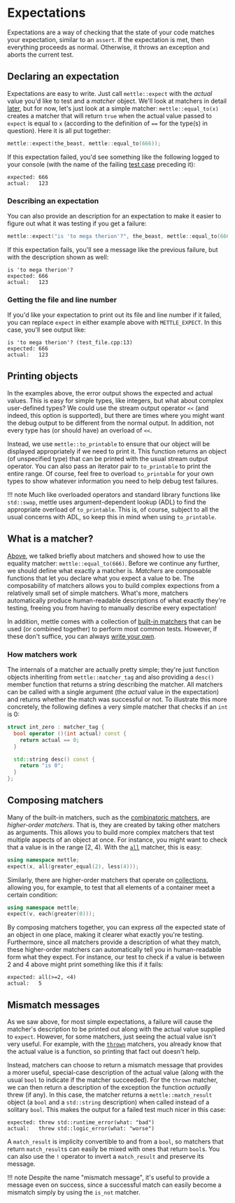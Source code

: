 # Expectations

Expectations are a way of checking that the state of your code matches your
expectation, similar to an `assert`. If the expectation is met, then everything
proceeds as normal. Otherwise, it throws an exception and aborts the current
test.

## Declaring an expectation

Expectations are easy to write. Just call `mettle::expect` with the *actual*
value you'd like to test and a *matcher* object. We'll look at matchers in
detail [later](#matchers), but for now, let's just look at a simple matcher:
`mettle::equal_to(x)` creates a matcher that will return `true` when the actual
value passed to `expect` is equal to `x` (according to the definition of `==`
for the type(s) in question).  Here it is all put together:

```c++
mettle::expect(the_beast, mettle::equal_to(666));
```

If this expectation failed, you'd see something like the following logged to
your console (with the name of the failing [test case](writing-tests.md#tests)
preceding it):

```
expected: 666
actual:   123
```

### Describing an expectation

You can also provide an description for an expectation to make it easier to
figure out what it was testing if you get a failure:

```c++
mettle::expect("is 'to mega therion'?", the_beast, mettle::equal_to(666));
```

If this expectation fails, you'll see a message like the previous failure, but
with the description shown as well:

```
is 'to mega therion'?
expected: 666
actual:   123
```

### Getting the file and line number

If you'd like your expectation to print out its file and line number if it
failed, you can replace `expect` in either example above with `METTLE_EXPECT`.
In this case, you'll see output like:

```
is 'to mega therion'? (test_file.cpp:13)
expected: 666
actual:   123
```

## Printing objects

In the examples above, the error output shows the expected and actual values.
This is easy for simple types, like integers, but what about complex
user-defined types? We could use the stream output operator `<<` (and indeed,
this option is supported), but there are times where you might want the debug
output to be different from the normal output. In addition, not every type has
(or should have) an overload of `<<`.

Instead, we use `mettle::to_printable` to ensure that our object will be
displayed appropriately if we need to print it. This function returns an object
(of unspecified type) that can be printed with the usual stream output operator.
You can also pass an iterator pair to `to_printable` to print the entire range.
Of course, feel free to overload `to_printable` for your own types to show
whatever information you need to help debug test failures.

!!! note
    Much like overloaded operators and standard library functions like
    `std::swap`, mettle uses argument-dependent lookup (ADL) to find the
    appropriate overload of `to_printable`. This is, of course, subject to all
    the usual concerns with ADL, so keep this in mind when using `to_printable`.

## What is a matcher?

[Above](#declaring-an-expectation), we talked briefly about matchers and
showed how to use the equality matcher: `mettle::equal_to(666)`. Before we
continue any further, we should define what exactly a matcher is. *Matchers* are
composable functions that let you declare what you expect a value to be. The
composability of matchers allows you to build complex expections from a
relatively small set of simple matchers. What's more, matchers automatically
produce human-readable descriptions of what exactly they're testing, freeing you
from having to manually describe every expectation!

In addition, mettle comes with a collection of [built-in
matchers](built-in-matchers.md) that can be used (or combined together) to
perform most common tests. However, if these don't suffice, you can always
[write your own](#writing-your-own-matchers).

### How matchers work

The internals of a matcher are actually pretty simple; they're just function
objects inheriting from `mettle::matcher_tag` and also providing a `desc()`
member function that returns a string describing the matcher. All matchers can
be called with a single argument (the *actual* value in the expectation) and
returns whether the match was successful or not. To illustrate this more
concretely, the following defines a very simple matcher that checks if an `int`
is 0:

```c++
struct int_zero : matcher_tag {
  bool operator ()(int actual) const {
    return actual == 0;
  }

  std::string desc() const {
    return "is 0";
  }
};
```

## Composing matchers

Many of the built-in matchers, such as the [combinatoric
matchers](built-in-matchers.md#combinatoric), are *higher-order matchers*. That
is, they are created by taking other matchers as arguments. This allows you to
build more complex matchers that test multiple aspects of an object at once. For
instance, you might want to check that a value is in the range \[2, 4\). With
the [`all`](built-in-matchers.md#all) matcher, this is easy:

```c++
using namespace mettle;
expect(x, all(greater_equal(2), less(4)));
```

Similarly, there are higher-order matchers that operate on
[collections](built-in-matchers.md#collection), allowing you, for example, to
test that all elements of a container meet a certain condition:

```c++
using namespace mettle;
expect(v, each(greater(0)));
```

By composing matchers together, you can express *all* the expected state of an
object in one place, making it clearer what exactly you're testing. Furthermore,
since all matchers provide a description of what they match, these higher-order
matchers can automatically tell you in human-readable form what they expect. For
instance, our test to check if a value is between 2 and 4 above might print
something like this if it fails:

```
expected: all(>=2, <4)
actual:   5
```

## Mismatch messages

As we saw above, for most simple expectations, a failure will cause the
matcher's description to be printed out along with the actual value supplied to
`expect`. However, for some matchers, just seeing the actual value isn't very
useful. For example, with the [`thrown`](built-in-matchers.md#exception)
matchers, you already know that the actual value is a function, so printing that
fact out doesn't help.

Instead, matchers can choose to return a mismatch message that provides a
morer useful, special-case description of the actual value (along with the usual
`bool` to indicate if the matcher succeeded). For the `thrown` matcher, we can
then return a description of the exception the function *actually* threw (if
any). In this case, the matcher returns a `mettle::match_result` object (a
`bool` and a `std::string` description) when called instead of a solitary
`bool`. This makes the output for a failed test much nicer in this case:

```
expected: threw std::runtime_error(what: "bad")
actual:   threw std::logic_error(what: "worse")
```

A `match_result` is implicity convertible to and from a `bool`, so matchers that
return `match_result`s can easily be mixed with ones that return `bool`s. You
can also use the `!` operator to invert a `match_result` and preserve its
message.

!!! note
    Despite the name "mismatch message", it's useful to provide a message even
    on success, since a successful match can easily become a mismatch simply by
    using the `is_not` matcher.

